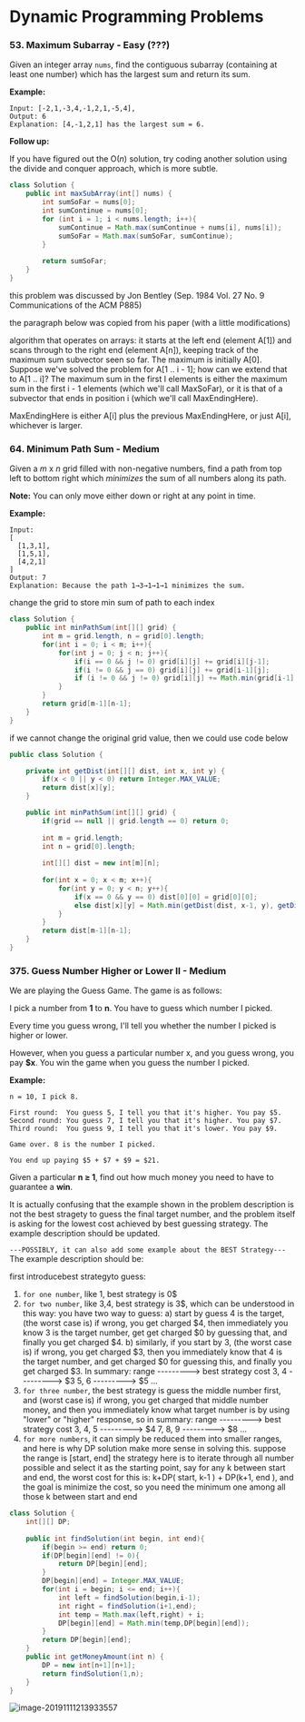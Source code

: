# Dynamic Programming Problems

###   53. Maximum Subarray - Easy (???)

Given an integer array `nums`, find the contiguous subarray (containing at least one number) which has the largest sum and return its sum.

**Example:**

```
Input: [-2,1,-3,4,-1,2,1,-5,4],
Output: 6
Explanation: [4,-1,2,1] has the largest sum = 6.
```

**Follow up:**

If you have figured out the O(*n*) solution, try coding another solution using the divide and conquer approach, which is more subtle.

```java
class Solution {
    public int maxSubArray(int[] nums) {
        int sumSoFar = nums[0];
        int sumContinue = nums[0];
        for (int i = 1; i < nums.length; i++){
            sumContinue = Math.max(sumContinue + nums[i], nums[i]);
            sumSoFar = Math.max(sumSoFar, sumContinue);
        }
        
        return sumSoFar;
    }
}
```

this problem was discussed by Jon Bentley (Sep. 1984 Vol. 27 No. 9 Communications of the ACM P885)

the paragraph below was copied from his paper (with a little modifications)



algorithm that operates on arrays: it starts at the left end (element A[1]) and scans through to the right end (element A[n]), keeping track of the maximum sum subvector seen so far. The maximum is initially A[0]. Suppose we've solved the problem for A[1 .. i - 1]; how can we extend that to A[1 .. i]? The maximum
sum in the first I elements is either the maximum sum in the first i - 1 elements (which we'll call MaxSoFar), or it is that of a subvector that ends in position i (which we'll call MaxEndingHere).



MaxEndingHere is either A[i] plus the previous MaxEndingHere, or just A[i], whichever is larger.

### 64.  Minimum Path Sum - Medium

Given a *m* x *n* grid filled with non-negative numbers, find a path from top left to bottom right which *minimizes* the sum of all numbers along its path.

**Note:** You can only move either down or right at any point in time.

**Example:**

```
Input:
[
  [1,3,1],
  [1,5,1],
  [4,2,1]
]
Output: 7
Explanation: Because the path 1→3→1→1→1 minimizes the sum.
```

change the grid to store min sum of path to each index

```java
class Solution {
    public int minPathSum(int[][] grid) {
        int m = grid.length, n = grid[0].length;
        for(int i = 0; i < m; i++){
	        for(int j = 0; j < n; j++){
	            if(i == 0 && j != 0) grid[i][j] += grid[i][j-1];
	            if(i != 0 && j == 0) grid[i][j] += grid[i-1][j];
	            if (i != 0 && j != 0) grid[i][j] += Math.min(grid[i-1][j], grid[i][j-1]);
	        }
        }
        return grid[m-1][n-1];
    }
}
```

if we cannot change the original grid value, then we could use code below

```java
public class Solution {

	private int getDist(int[][] dist, int x, int y) {
		if(x < 0 || y < 0) return Integer.MAX_VALUE;
		return dist[x][y];		
	}

	public int minPathSum(int[][] grid) {
		if(grid == null || grid.length == 0) return 0;
	
		int m = grid.length;
		int n = grid[0].length;
	
		int[][] dist = new int[m][n];
	
		for(int x = 0; x < m; x++){
			for(int y = 0; y < n; y++){
				if(x == 0 && y == 0) dist[0][0] = grid[0][0];
				else dist[x][y] = Math.min(getDist(dist, x-1, y), getDist(dist, x, y-1))  + grid[x][y];				
			}			
		}
		return dist[m-1][n-1];
	}
}
```



###  375. Guess Number Higher or Lower II - Medium

We are playing the Guess Game. The game is as follows:

I pick a number from **1** to **n**. You have to guess which number I picked.

Every time you guess wrong, I'll tell you whether the number I picked is higher or lower.

However, when you guess a particular number x, and you guess wrong, you pay **$x**. You win the game when you guess the number I picked.

**Example:**

```
n = 10, I pick 8.

First round:  You guess 5, I tell you that it's higher. You pay $5.
Second round: You guess 7, I tell you that it's higher. You pay $7.
Third round:  You guess 9, I tell you that it's lower. You pay $9.

Game over. 8 is the number I picked.

You end up paying $5 + $7 + $9 = $21.
```

Given a particular **n ≥ 1**, find out how much money you need to have to guarantee a **win**.



It is actually confusing that the example shown in the problem description is not the best stragety to guess the final target number, and the problem itself is asking for the lowest cost achieved by best guessing strategy.
The example description should be updated.

`---POSSIBLY, it can also add some example about the BEST Strategy---`
The example description should be:

first introducebest strategyto guess:

1. `for one number`, like 1, best strategy is 0$
2. `for two number`, like 3,4, best strategy is 3$, which can be understood in this way: you have two way to guess: a) start by guess 4 is the target, (the worst case is) if wrong, you get charged $4, then immediately you know 3 is the target number, get get charged $0 by guessing that, and finally you get charged $4. b) similarly, if you start by 3, (the worst case is) if wrong, you get charged $3, then you immediately know that 4 is the target number, and get charged $0 for guessing this, and finally you get charged $3. In summary:
   range ---------> best strategy cost
   3, 4 ---------> $3
   5, 6 ---------> $5
   ...
3. `for three number`, the best strategy is guess the middle number first, and (worst case is) if wrong, you get charged that middle number money, and then you immediately know what target number is by using "lower" or "higher" response, so in summary:
   range ---------> best strategy cost
   3, 4, 5 ---------> $4
   7, 8, 9 ---------> $8
   ...
4. `for more numbers`, it can simply be reduced them into smaller ranges, and here is why DP solution make more sense in solving this.
   suppose the range is [start, end]
   the strategy here is to iterate through all number possible and select it as the starting point, say for any k between start and end, the worst cost for this is: k+DP( start, k-1 ) + DP(k+1, end ), and the goal is minimize the cost, so you need the minimum one among all those k between start and end

```java
class Solution {
    int[][] DP;
    
    public int findSolution(int begin, int end){
        if(begin >= end) return 0;
        if(DP[begin][end] != 0){
            return DP[begin][end];
        }
        DP[begin][end] = Integer.MAX_VALUE;
        for(int i = begin; i <= end; i++){
            int left = findSolution(begin,i-1);
            int right = findSolution(i+1,end);
            int temp = Math.max(left,right) + i;
            DP[begin][end] = Math.min(temp,DP[begin][end]);
        }
        return DP[begin][end];
    }
    public int getMoneyAmount(int n) {
        DP = new int[n+1][n+1];
        return findSolution(1,n);
    }
}
```

![image-20191111213933557](C:\Users\73995\AppData\Roaming\Typora\typora-user-images\image-20191111213933557.png)

